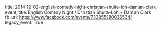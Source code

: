 title: 2014-12-02-english-comedy-night-christian-shulte-loh-damian-clark
event_title: English Comedy Night / Christian Shulte-Loh + Damian Clark
fb_url: https://www.facebook.com/events/733855980036534/
legacy_event: True
